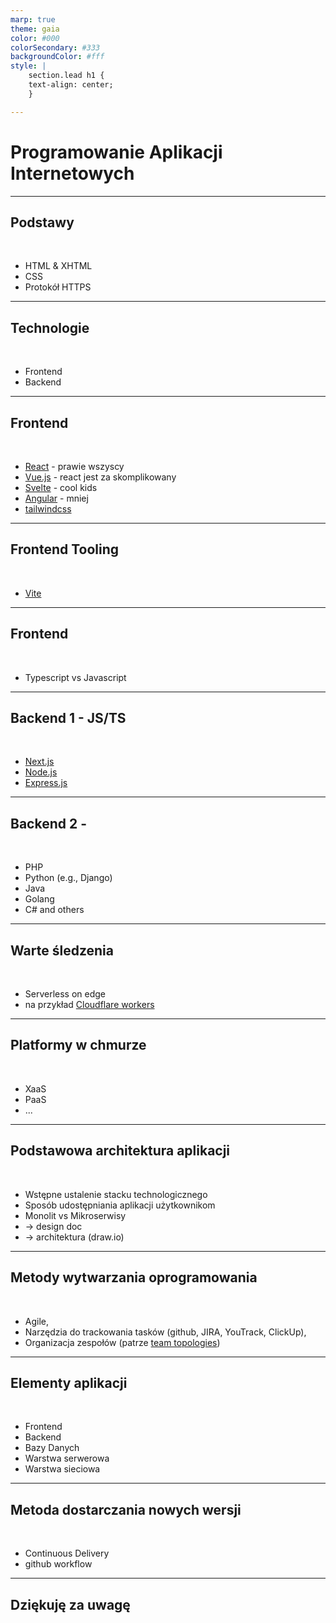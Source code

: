 ```yaml
---
marp: true
theme: gaia
color: #000
colorSecondary: #333
backgroundColor: #fff
style: |
    section.lead h1 {
    text-align: center;
    }

---
```

<!-- _class: lead -->
# Programowanie Aplikacji Internetowych

---
<!-- _class: lead -->
## Podstawy
<br />

- HTML &amp; XHTML
- CSS
- Protokół HTTPS

---
<!-- _class: lead -->
## Technologie
<br />

- Frontend
- Backend

---
<!-- _class: lead -->
## Frontend
<br />

- [React](https://react.dev) - prawie wszyscy
- [Vue.js](https://vuejs.org) - react jest za skomplikowany
- [Svelte](https://svelte.dev) - cool kids 
- [Angular](https://angular.io) - mniej
- [tailwindcss](https://tailwindcss.com)

---
<!-- _class: lead -->
## Frontend Tooling
<br />

- [Vite](https://vitejs.dev)

---
<!-- _class: lead -->
## Frontend
<br />

- Typescript vs Javascript

---
<!-- _class: lead -->
## Backend 1 - JS/TS
<br />

- [Next.js](https://nextjs.org/)
- [Node.js]()
- [Express.js]()

---
<!-- _class: lead -->
## Backend 2 -
<br />

- PHP
- Python (e.g., Django)
- Java
- Golang
- C# and others

---
<!-- _class: lead -->
## Warte śledzenia
<br />

- Serverless on edge
- na przykład [Cloudflare workers](https://www.serverless.com/framework/docs/providers/cloudflare/guide/intro)

---
<!-- _class: lead -->
## Platformy w chmurze
<br />

- XaaS
- PaaS
- ...

---
<!-- _class: lead -->
## Podstawowa architektura aplikacji
<br />

- Wstępne ustalenie stacku technologicznego
- Sposób udostępniania aplikacji użytkownikom
- Monolit vs Mikroserwisy
- -&gt; design doc
- -&gt; architektura (draw.io)

---
<!-- _class: lead -->
## Metody wytwarzania oprogramowania
<br>

- Agile,
- Narzędzia do trackowania tasków (github, JIRA, YouTrack, ClickUp),
- Organizacja zespołów (patrze [team topologies](https://teamtopologies.com/key-concepts))

---
<!-- _class: lead -->
## Elementy aplikacji
<br />

- Frontend
- Backend
- Bazy Danych
- Warstwa serwerowa
- Warstwa sieciowa

---
<!-- _class: lead -->
## Metoda dostarczania nowych wersji
<br />

- Continuous Delivery
- github workflow

---
<!-- _class: lead -->
## Dziękuję za uwagę
<br />
